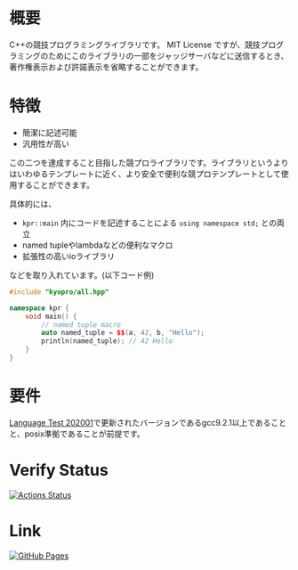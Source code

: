 # 概要
C++の競技プログラミングライブラリです。
MIT License ですが、競技プログラミングのためにこのライブラリの一部をジャッジサーバなどに送信するとき、著作権表示および許諾表示を省略することができます。

# 特徴
- 簡潔に記述可能
- 汎用性が高い

この二つを達成すること目指した競プロライブラリです。ライブラリというよりはいわゆるテンプレートに近く、より安全で便利な競プロテンプレートとして使用することができます。

具体的には、

- `kpr::main` 内にコードを記述することによる `using namespace std;` との両立
- named tupleやlambdaなどの便利なマクロ
- 拡張性の高いioライブラリ

などを取り入れています。(以下コード例)

```cpp
#include "kyopro/all.hpp"

namespace kpr {
    void main() {
        // named tuple macro
        auto named_tuple = $$(a, 42, b, "Hello");
        println(named_tuple); // 42 Hello
    }
}
```

# 要件
[Language Test 202001](https://atcoder.jp/contests/language-test-202001)で更新されたバージョンであるgcc9.2.1以上であることと、posix準拠であることが前提です。

# Verify Status
[![Actions Status](https://github.com/Chipppppppppp/kyopro/workflows/verify/badge.svg)](https://github.com/Chipppppppppp/kyopro/actions)

# Link
[![GitHub Pages](https://img.shields.io/static/v1?label=GitHub+Pages&message=+&color=brightgreen&logo=github)](https://Chipppppppppp.github.io/kyopro/)
